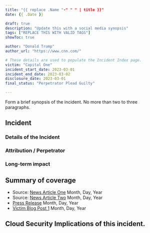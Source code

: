 ```yaml
---
title: "{{ replace .Name "-" " " | title }}"
date: {{ .Date }}

draft: true
description: "Update this with a social media synopsis"
tags: ["REPLACE THIS WITH VALID TAGS"]
showToc: true

author: "Donald Trump"
author_url: "https://www.cnn.com/"

# These details are used to populate the Incident Index page.
victim: "Capital One"
incident_start_date: 2023-03-01
incident_end_date: 2023-03-02
disclosure_date: 2023-03-01
final_status: "Perpetrator Plead Guilty"

---
```


Form a brief synopsis of the incident. No more than two to three paragraphs.

<!--more--> <!-- This separates the synopsis from the main body -->

## Incident

### Details of the Incident

### Attribution / Perpetrator

### Long-term impact

## Summary of coverage
* Source: [News Article One](FIXME) Month, Day, Year
* Source: [News Article Two](FIXME) Month, Day, Year
* [Press Release](FIXME) Month, Day, Year
* [Victim Blog Post 1](FIXME) Month, Day, Year

## Cloud Security Implications of this incident.